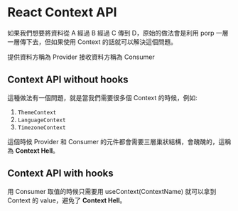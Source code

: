 # React Context API

如果我們想要將資料從 A 經過 B 經過 C 傳到 D，原始的做法會是利用 porp 一層一層傳下去，但如果使用 Context 的話就可以解決這個問題。

提供資料方稱為 Provider
接收資料方稱為 Consumer

## Context API without hooks

這種做法有一個問題，就是當我們需要很多個 Context 的時候，例如:
1. `ThemeContext`
2. `LanguageContext`
3. `TimezoneContext`
   
這個時候 Provider 和 Consumer 的元件都會需要三層巢狀結構，會醜醜的，這稱為 **Context Hell**。

## Context API with hooks

用 Consumer 取值的時候只需要用 useContext(ContextName) 就可以拿到 Context 的 value，避免了 **Context Hell**。